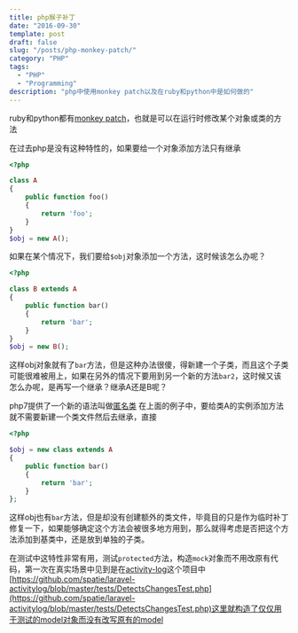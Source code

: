 ```yaml
---
title: php猴子补丁
date: "2016-09-30"
template: post
draft: false
slug: "/posts/php-monkey-patch/"
category: "PHP"
tags:
  - "PHP"
  - "Programming"
description: "php中使用monkey patch以及在ruby和python中是如何做的"
---
```


ruby和python都有[monkey patch](https://en.wikipedia.org/wiki/Monkey_patch)，也就是可以在运行时修改某个对象或类的方法

在过去php是没有这种特性的，如果要给一个对象添加方法只有继承

```php
<?php

class A
{
    public function foo()
    {
        return 'foo';
    }
}
$obj = new A();
```

如果在某个情况下，我们要给`$obj`对象添加一个方法，这时候该怎么办呢？

```php
<?php

class B extends A
{
    public function bar()
    {
        return 'bar';
    }
}
$obj = new B();
```

这样obj对象就有了`bar`方法，但是这种办法很傻，得新建一个子类，而且这个子类可能很难被用上，如果在另外的情况下要用到另一个新的方法`bar2`，这时候又该怎么办呢，是再写一个继承？继承A还是B呢？

php7提供了一个新的语法叫做[匿名类](http://php.net/manual/en/language.oop5.anonymous.php) 在上面的例子中，要给类A的实例添加方法就不需要新建一个类文件然后去继承，直接
```php
<?php

$obj = new class extends A
{
    public function bar()
    {
        return 'bar';
    }
};
```
这样obj也有`bar`方法，但是却没有创建额外的类文件，毕竟目的只是作为临时补丁修复一下，如果能够确定这个方法会被很多地方用到，那么就得考虑是否把这个方法添加到基类中，还是放到单独的子类。

在测试中这特性非常有用，测试`protected`方法，构造`mock`对象而不用改原有代码，第一次在真实场景中见到是在[activity-log](https://github.com/spatie/laravel-activitylog)这个项目中[https://github.com/spatie/laravel-activitylog/blob/master/tests/DetectsChangesTest.php](https://github.com/spatie/laravel-activitylog/blob/master/tests/DetectsChangesTest.php)这里就构造了仅仅用于测试的model对象而没有改写原有的model
